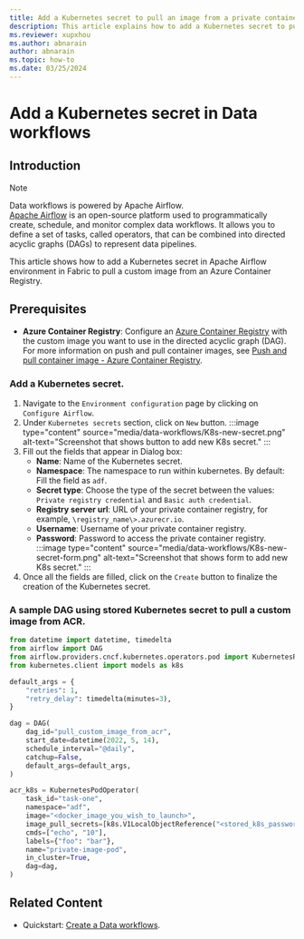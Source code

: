 ```yaml
---
title: Add a Kubernetes secret to pull an image from a private container registry.
description: This article explains how to add a Kubernetes secret to pull a custom image from a private container registry.
ms.reviewer: xupxhou
ms.author: abnarain
author: abnarain
ms.topic: how-to
ms.date: 03/25/2024
---
```


# Add a Kubernetes secret in Data workflows

## Introduction

> [!NOTE]
> Data workflows is powered by Apache Airflow.</br>[Apache Airflow](https://airflow.apache.org/) is an open-source platform used to programmatically create, schedule, and monitor complex data workflows. It allows you to define a set of tasks, called operators, that can be combined into directed acyclic graphs (DAGs) to represent data pipelines.

This article shows how to add a Kubernetes secret in Apache Airflow environment in Fabric to pull a custom image from an Azure Container Registry.

## Prerequisites
- **Azure Container Registry**: Configure an [Azure Container Registry](/azure/container-registry/container-registry-get-started-portal?tabs=azure-cli) with the custom image you want to use in the directed acyclic graph (DAG). For more information on push and pull container images, see [Push and pull container image - Azure Container Registry](/azure/container-registry/container-registry-get-started-docker-cli?tabs=azure-cli).

### Add a Kubernetes secret.

1. Navigate to the `Environment configuration` page by clicking on `Configure Airflow`.
2. Under `Kubernetes secrets` section, click on `New` button.
:::image type="content" source="media/data-workflows/K8s-new-secret.png" alt-text="Screenshot that shows button to add new K8s secret." :::
3. Fill out the fields that appear in Dialog box:
    * <strong>Name</strong>: Name of the Kubernetes secret.
    * <strong>Namespace</strong>: The namespace to run within kubernetes. By default: Fill the field as `adf`.
    * <strong>Secret type</strong>: Choose the type of the secret between the values: `Private registry credential` and `Basic auth credential`.
    * <strong>Registry server url</strong>: URL of your private container registry, for example, ```\registry_name\>.azurecr.io```.
    * <strong>Username</strong>: Username of your private container registry.
    * <strong>Password</strong>: Password to access the private container registry.
:::image type="content" source="media/data-workflows/K8s-new-secret-form.png" alt-text="Screenshot that shows form to add new K8s secret." :::
4. Once all the fields are filled, click on the `Create` button to finalize the creation of the Kubernetes secret.

### A sample DAG using stored Kubernetes secret to pull a custom image from ACR.

```python
from datetime import datetime, timedelta
from airflow import DAG
from airflow.providers.cncf.kubernetes.operators.pod import KubernetesPodOperator
from kubernetes.client import models as k8s

default_args = {
    "retries": 1,
    "retry_delay": timedelta(minutes=3),
}

dag = DAG(
    dag_id="pull_custom_image_from_acr",
    start_date=datetime(2022, 5, 14),
    schedule_interval="@daily",
    catchup=False,
    default_args=default_args,
)

acr_k8s = KubernetesPodOperator(
    task_id="task-one",
    namespace="adf",
    image="<docker_image_you_wish_to_launch>",
    image_pull_secrets=[k8s.V1LocalObjectReference("<stored_k8s_password")],
    cmds=["echo", "10"],
    labels={"foo": "bar"},
    name="private-image-pod",
    in_cluster=True,
    dag=dag,
)

```


## Related Content

* Quickstart: [Create a Data workflows](../data-factory/create-data-workflows.md).
